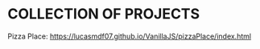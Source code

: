 # COLLECTION OF PROJECTS

Pizza Place: https://lucasmdf07.github.io/VanillaJS/pizzaPlace/index.html
